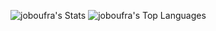 ![joboufra's Stats](https://github-readme-stats.vercel.app/api?username=joboufra&theme=vue-dark&show_icons=true&hide_border=false&count_private=true)
![joboufra's Top Languages](https://github-readme-stats.vercel.app/api/top-langs/?username=joboufra&theme=vue-dark&show_icons=true&hide_border=false&layout=compact)
